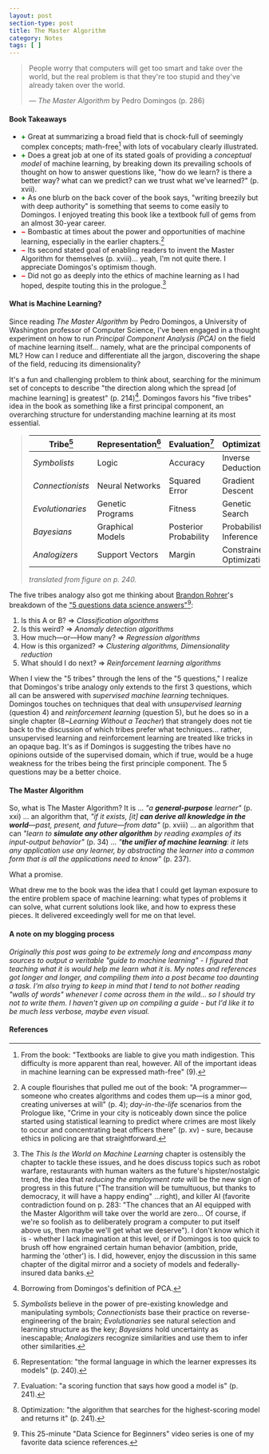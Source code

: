 ```yaml
---
layout: post
section-type: post
title: The Master Algorithm
category: Notes
tags: [ ]
---
```


> People worry that computers will get too smart and take over the world, but the real problem is that they're too stupid and they've already taken over the world.
>
> &mdash; _The Master Algorithm_ by Pedro Domingos (p. 286)

#### Book Takeaways
- <span style="color:green;">**&#43;**</span> Great at summarizing a broad field that is chock-full of seemingly complex concepts; math-free[^math-free] with lots of vocabulary clearly illustrated.
- <span style="color:green;">**&#43;**</span> Does a great job at one of its stated goals of providing a _conceptual model_ of machine learning, by breaking down its prevailing schools of thought on how to answer questions like, "how do we learn? is there a better way? what can we predict? can we trust what we've learned?" (p. xvii).
- <span style="color:green;">**&#43;**</span> As one blurb on the back cover of the book says, "writing breezily but with deep authority" is something that seems to come easily to Domingos. I enjoyed treating this book like a textbook full of gems from an almost 30-year career.
- <span style="color:red;">**&minus;**</span> Bombastic at times about the power and opportunities of machine learning, especially in the earlier chapters.[^bombastic-quotes]
- <span style="color:red;">**&minus;**</span> Its second stated goal of enabling readers to invent the Master Algorithm for themselves (p. xviii)... yeah, I'm not quite there. I appreciate Domingos's optimism though.
- <span style="color:red;">**&minus;**</span> Did not go as deeply into the ethics of machine learning as I had hoped, despite touting this in the prologue.[^ethics]

#### What is Machine Learning?

Since reading _The Master Algorithm_ by Pedro Domingos, a University of Washington professor of Computer Science, I've been engaged in a thought experiment on how to run _Principal Component Analysis (PCA)_ on the field of machine learning itself... namely, what are the principal components of ML? How can I reduce and differentiate all the jargon, discovering the shape of the field, reducing its dimensionality?

It's a fun and challenging problem to think about, searching for the minimum set of concepts to describe "the direction along which the spread [of machine learning] is greatest" (p. 214)[^pca]. Domingos favors his "five tribes" idea in the book as something like a first principal component, an overarching structure for understanding machine learning at its most essential.

>| Tribe[^t]         | Representation[^r]| Evaluation[^e]        | Optimization[^o]          |
>| ----------------- | ----------------- | --------------------- | ------------------------- |
>| _Symbolists_      | Logic             | Accuracy              | Inverse Deduction         |
>| _Connectionists_  | Neural Networks   | Squared Error         | Gradient Descent          |
>| _Evolutionaries_  | Genetic Programs  | Fitness               | Genetic Search            |
>| _Bayesians_       | Graphical Models  | Posterior Probability | Probabilistic Inference   |
>| _Analogizers_     | Support Vectors   | Margin                | Constrained Optimization  |
>
> _translated from figure on p. 240._

The five tribes analogy also got me thinking about [Brandon Rohrer](https://brohrer.github.io/blog.html)'s breakdown of the ["5 questions data science answers"](https://docs.microsoft.com/en-us/azure/machine-learning/machine-learning-data-science-for-beginners-the-5-questions-data-science-answers)[^5qs]:
1. Is this A or B? => _Classification algorithms_
2. Is this weird? => _Anomaly detection algorithms_
3. How much&mdash;or&mdash;How many? => _Regression algorithms_
4. How is this organized? => _Clustering algorithms, Dimensionality reduction_
5. What should I do next? => _Reinforcement learning algorithms_

When I view the "5 tribes" through the lens of the "5 questions," I realize that Domingos's tribe analogy only extends to the first 3 questions, which all can be answered with _supervised machine learning_ techniques. Domingos touches on techniques that deal with _unsupervised learning_ (question 4) and _reinforcement learning_ (question 5), but he does so in a single chapter (8~_Learning Without a Teacher_) that strangely does not tie back to the discussion of which tribes prefer what techniques... rather, unsupervised learning and reinforcement learning are treated like tricks in an opaque bag. It's as if Domingos is suggesting the tribes have no opinions outside of the supervised domain, which if true, would be a huge weakness for the tribes being the first principle component. The 5 questions may be a better choice.

#### The Master Algorithm

So, what is The Master Algorithm? It is ... _"a **general-purpose** learner"_ (p. xxi) ... an algorithm that, _"if it exists, [it] **can derive all knowledge in the world**&mdash;past, present, and future&mdash;from data"_ (p. xviii) ... an algorithm that can _"learn to **simulate any other algorithm** by reading examples of its input-output behavior"_ (p. 34) ... _"**the unifier of machine learning**: it lets any application use any learner, by abstracting the learner into a common form that is all the applications need to know"_ (p. 237).

What a promise.

What drew me to the book was the idea that I could get layman exposure to the entire problem space of machine learning: what types of problems it can solve, what current solutions look like, and how to express these pieces. It delivered exceedingly well for me on that level.

#### A note on my blogging process

_Originally this post was going to be extremely long and encompass many sources to output a veritable "guide to machine learning" - I figured that teaching what it is would help me learn what it is. My notes and references got longer and longer, and compiling them into a post became too daunting a task. I'm also trying to keep in mind that I tend to not bother reading "walls of words" whenever I come across them in the wild... so I should try not to write them. I haven't given up on compiling a guide - but I'd like it to be much less verbose, maybe even visual._

#### References

[^math-free]: From the book: "Textbooks are liable to give you math indigestion. This difficulty is more apparent than real, however. All of the important ideas in machine learning can be expressed math-free" (9).
[^ethics]: The _This Is the World on Machine Learning_ chapter is ostensibly the chapter to tackle these issues, and he does discuss topics such as robot warfare, restaurants with human waiters as the future's hipster/nostalgic trend, the idea that _reducing the employment rate_ will be the new sign of progress in this future ("The transition will be tumultuous, but thanks to democracy, it will have a happy ending" ...right), and killer AI (favorite contradiction found on p. 283: "The chances that an AI equipped with the Master Algorithm will take over the world are zero... Of course, if we're so foolish as to deliberately program a computer to put itself above us, then maybe we'll get what we deserve"). I don't know which it is - whether I lack imagination at this level, or if Domingos is too quick to brush off how engrained certain human behavior (ambition, pride, harming the 'other') is. I did, however, enjoy the discussion in this same chapter of the digital mirror and a society of models and federally-insured data banks.
[^bombastic-quotes]: A couple flourishes that pulled me out of the book: "A programmer&mdash;someone who creates algorithms and codes them up&mdash;is a minor god, creating universes at will" (p. 4); _day-in-the-life_ scenarios from the Prologue like, "Crime in your city is noticeably down since the police started using statistical learning to predict where crimes are most likely to occur and concentrating beat officers there" (p. xv) - sure, because ethics in policing are that straightforward.
[^pca]: Borrowing from Domingos's definition of PCA.
[^t]: _Symbolists_ believe in the power of pre-existing knowledge and manipulating symbols; _Connectionists_ base their practice on reverse-engineering of the brain; _Evolutionaries_ see natural selection and learning structure as the key; _Bayesians_ hold uncertainty as inescapable; _Analogizers_ recognize similarities and use them to infer other similarities.
[^r]: Representation: "the formal language in which the learner expresses its models" (p. 240).
[^e]: Evaluation: "a scoring function that says how good a model is" (p. 241).
[^o]: Optimization: "the algorithm that searches for the highest-scoring model and returns it" (p. 241).
[^5qs]: This 25-minute "Data Science for Beginners" video series is one of my favorite data science references.
